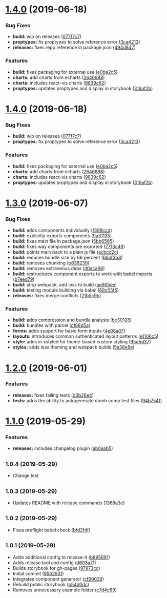 # [1.4.0](https://github.com/steppingblocks/components/compare/v1.3.0...v1.4.0) (2019-06-18)


### Bug Fixes

* **build:** wip on releases ([077f7c7](https://github.com/steppingblocks/components/commit/077f7c7))
* **proptypes:** fix proptypes to solve reference error ([3ca4213](https://github.com/steppingblocks/components/commit/3ca4213))
* **releases:** fixes repo reference in package.json ([494d847](https://github.com/steppingblocks/components/commit/494d847))


### Features

* **build:** fixes packaging for external use ([e0ba2c5](https://github.com/steppingblocks/components/commit/e0ba2c5))
* **charts:** add charts from echarts ([2646688](https://github.com/steppingblocks/components/commit/2646688))
* **charts:** includes react-vis charts ([9839c62](https://github.com/steppingblocks/components/commit/9839c62))
* **proptypes:** updates proptypes and display in storybook ([316af2b](https://github.com/steppingblocks/components/commit/316af2b))

# [1.4.0](https://github.com/masiamj/components/compare/v1.3.0...v1.4.0) (2019-06-18)


### Bug Fixes

* **build:** wip on releases ([077f7c7](https://github.com/masiamj/components/commit/077f7c7))
* **proptypes:** fix proptypes to solve reference error ([3ca4213](https://github.com/masiamj/components/commit/3ca4213))


### Features

* **build:** fixes packaging for external use ([e0ba2c5](https://github.com/masiamj/components/commit/e0ba2c5))
* **charts:** add charts from echarts ([2646688](https://github.com/masiamj/components/commit/2646688))
* **charts:** includes react-vis charts ([9839c62](https://github.com/masiamj/components/commit/9839c62))
* **proptypes:** updates proptypes and display in storybook ([316af2b](https://github.com/masiamj/components/commit/316af2b))

# [1.3.0](https://github.com/masiamj/components/compare/v1.2.0...v1.3.0) (2019-06-07)


### Bug Fixes

* **build:** adds components individually ([f398ccd](https://github.com/masiamj/components/commit/f398ccd))
* **build:** explicitly exports components ([9a31135](https://github.com/masiamj/components/commit/9a31135))
* **build:** fixes main file in package.json ([5bb6565](https://github.com/masiamj/components/commit/5bb6565))
* **build:** fixes way components are exported ([7713c49](https://github.com/masiamj/components/commit/7713c49))
* **build:** points main back to a plain js file ([acbcd2c](https://github.com/masiamj/components/commit/acbcd2c))
* **build:** reduces bundle size by 66 percent ([66af3b3](https://github.com/masiamj/components/commit/66af3b3))
* **build:** removes chunking ([b838239](https://github.com/masiamj/components/commit/b838239))
* **build:** removes extraneous deps ([d0aca98](https://github.com/masiamj/components/commit/d0aca98))
* **build:** restructures component exports to work with babel imports ([b7eed79](https://github.com/masiamj/components/commit/b7eed79))
* **build:** strip webpack, add less to build ([ae905ee](https://github.com/masiamj/components/commit/ae905ee))
* **build:** testing module building via babel ([68c05f5](https://github.com/masiamj/components/commit/68c05f5))
* **releases:** fixes merge conflicts ([21b5c9b](https://github.com/masiamj/components/commit/21b5c9b))


### Features

* **build:** adds compression and bundle analysis ([be30128](https://github.com/masiamj/components/commit/be30128))
* **build:** bundles with parcel ([c188d5a](https://github.com/masiamj/components/commit/c188d5a))
* **forms:** adds support for basic form inputs ([4e08a07](https://github.com/masiamj/components/commit/4e08a07))
* **layouts:** introduces common authenticated layout patterns ([e1106c5](https://github.com/masiamj/components/commit/e1106c5))
* **style:** adds in xstyled for theme-based custom styling ([95d5d37](https://github.com/masiamj/components/commit/95d5d37))
* **styles:** adds less theming and webpack builds ([5a38e8e](https://github.com/masiamj/components/commit/5a38e8e))

# [1.2.0](https://github.com/masiamj/components/compare/v1.1.0...v1.2.0) (2019-06-01)


### Features

* **releases:** fixes failing tests ([d3b26e4](https://github.com/masiamj/components/commit/d3b26e4))
* **tests:** adds the ability to autogenerate dumb comp test files ([94b754f](https://github.com/masiamj/components/commit/94b754f))

# [1.1.0](https://github.com/masiamj/components/compare/v1.0.5...v1.1.0) (2019-05-29)


### Features

* **releases:** includes changelog plugin ([ab0aab5](https://github.com/masiamj/components/commit/ab0aab5))

## <small>1.0.4 (2019-05-29)</small>

- Change test

## <small>1.0.3 (2019-05-29)</small>

- Updates README with release commands ([1368a3e](https://github.com/masiamj/components/commit/1368a3e))

## <small>1.0.2 (2019-05-29)</small>

- Fixes preflight babel check ([bfd2fdf](https://github.com/masiamj/components/commit/bfd2fdf))

## <small>1.0.1 (2019-05-29)</small>

- Adds additional config to release-it ([b895691](https://github.com/masiamj/components/commit/b895691))
- Adds release tool and config ([d603a71](https://github.com/masiamj/components/commit/d603a71))
- Builds storybook for gh-pages ([97973cc](https://github.com/masiamj/components/commit/97973cc))
- Initial commit ([9562931](https://github.com/masiamj/components/commit/9562931))
- Integrates component generator ([cf99029](https://github.com/masiamj/components/commit/cf99029))
- Rebuild public storybook ([b54d0dc](https://github.com/masiamj/components/commit/b54d0dc))
- Removes unnecessary example folder ([c7d4c69](https://github.com/masiamj/components/commit/c7d4c69))
